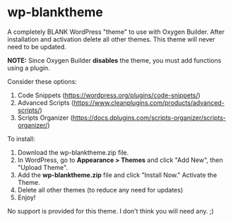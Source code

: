 # wp-blanktheme
A completely BLANK WordPress "theme" to use with Oxygen Builder. After installation and activation delete all other themes. This theme will never need to be updated.

**NOTE:** Since Oxygen Builder **disables** the theme, you must add functions using a plugin. 

Consider these options:

1. Code Snippets (https://wordpress.org/plugins/code-snippets/)
2. Advanced Scripts (https://www.cleanplugins.com/products/advanced-scripts/)
3. Scripts Organizer (https://docs.dplugins.com/scripts-organizer/scripts-organizer/)

To install:
1. Download the wp-blanktheme.zip file.
2. In WordPress, go to **Appearance > Themes** and click "Add New", then "Upload Theme".
3. Add the **wp-blanktheme.zip** file and click "Install Now." Activate the Theme.
4. Delete all other themes (to reduce any need for updates)
5. Enjoy!

No support is provided for this theme. I don't think you will need any. ;)
